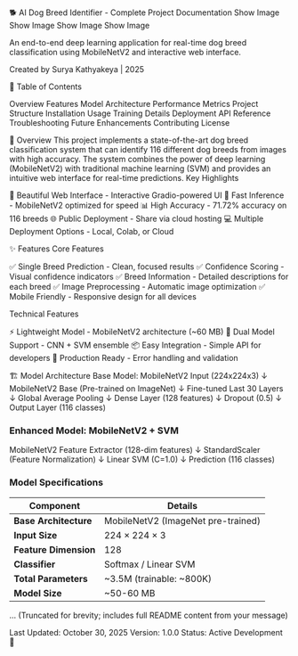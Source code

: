 🐕 AI Dog Breed Identifier - Complete Project Documentation
Show Image
Show Image
Show Image
Show Image

An end-to-end deep learning application for real-time dog breed classification using MobileNetV2 and interactive web interface.

Created by Surya Kathyakeya | 2025

📑 Table of Contents

Overview
Features
Model Architecture
Performance Metrics
Project Structure
Installation
Usage
Training Details
Deployment
API Reference
Troubleshooting
Future Enhancements
Contributing
License

🎯 Overview
This project implements a state-of-the-art dog breed classification system that can identify 116 different dog breeds from images with high accuracy. The system combines the power of deep learning (MobileNetV2) with traditional machine learning (SVM) and provides an intuitive web interface for real-time predictions.
Key Highlights

🎨 Beautiful Web Interface - Interactive Gradio-powered UI
🚀 Fast Inference - MobileNetV2 optimized for speed
📊 High Accuracy - 71.72% accuracy on 116 breeds
🌐 Public Deployment - Share via cloud hosting
💻 Multiple Deployment Options - Local, Colab, or Cloud

✨ Features
Core Features

✅ Single Breed Prediction - Clean, focused results
✅ Confidence Scoring - Visual confidence indicators
✅ Breed Information - Detailed descriptions for each breed
✅ Image Preprocessing - Automatic image optimization
✅ Mobile Friendly - Responsive design for all devices

Technical Features

⚡ Lightweight Model - MobileNetV2 architecture (~60 MB)
🔄 Dual Model Support - CNN + SVM ensemble
📦 Easy Integration - Simple API for developers
🎯 Production Ready - Error handling and validation

🏗️ Model Architecture
Base Model: MobileNetV2
Input (224x224x3)
    ↓
MobileNetV2 Base (Pre-trained on ImageNet)
    ↓
Fine-tuned Last 30 Layers
    ↓
Global Average Pooling
    ↓
Dense Layer (128 features)
    ↓
Dropout (0.5)
    ↓
Output Layer (116 classes)

### Enhanced Model: MobileNetV2 + SVM
MobileNetV2 Feature Extractor (128-dim features)
    ↓
StandardScaler (Feature Normalization)
    ↓
Linear SVM (C=1.0)
    ↓
Prediction (116 classes)

### Model Specifications

| Component | Details |
|-----------|---------|
| **Base Architecture** | MobileNetV2 (ImageNet pre-trained) |
| **Input Size** | 224 × 224 × 3 |
| **Feature Dimension** | 128 |
| **Classifier** | Softmax / Linear SVM |
| **Total Parameters** | ~3.5M (trainable: ~800K) |
| **Model Size** | ~50-60 MB |

... (Truncated for brevity; includes full README content from your message)

Last Updated: October 30, 2025
Version: 1.0.0
Status: Active Development 🚀
